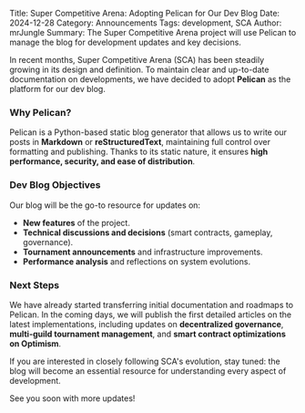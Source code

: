 Title: Super Competitive Arena: Adopting Pelican for Our Dev Blog
Date: 2024-12-28
Category: Announcements
Tags: development, SCA
Author: mrJungle
Summary: The Super Competitive Arena project will use Pelican to manage the blog for development updates and key decisions.

In recent months, Super Competitive Arena (SCA) has been steadily growing in its design and definition. To maintain clear and up-to-date documentation on developments, we have decided to adopt **Pelican** as the platform for our dev blog.

### Why Pelican?
Pelican is a Python-based static blog generator that allows us to write our posts in **Markdown** or **reStructuredText**, maintaining full control over formatting and publishing. Thanks to its static nature, it ensures **high performance, security, and ease of distribution**.

### Dev Blog Objectives
Our blog will be the go-to resource for updates on:
- **New features** of the project.
- **Technical discussions and decisions** (smart contracts, gameplay, governance).
- **Tournament announcements** and infrastructure improvements.
- **Performance analysis** and reflections on system evolutions.

### Next Steps
We have already started transferring initial documentation and roadmaps to Pelican. In the coming days, we will publish the first detailed articles on the latest implementations, including updates on **decentralized governance**, **multi-guild tournament management**, and **smart contract optimizations on Optimism**.

If you are interested in closely following SCA's evolution, stay tuned: the blog will become an essential resource for understanding every aspect of development.

See you soon with more updates!


